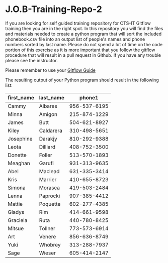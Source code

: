 # J.O.B-Training-Repo-2

If you are looking for self guided training repository for CTS-IT Gitflow training then you are in the right spot. In this repository you will find the files and materials needed to create a python program that will sort the included phonebook.csv file into an output list of people's names and phone numbers sorted by last name. Please do not spend a lot of time on the code portion of this exercise as it is more important that you follow the gitflow procedure that will result in a pull request in Github. If you have any trouble please see the instructor.

Please remember to use your [Gitflow Guide](https://github.com/ctsit/J.O.B-Training-Repo-1/blob/master/git-flow-cheatsheet.md)

The resulting output of your Python program should result in the following list:

| first_name | last_name | phone1       |
|------------|-----------|--------------|
| Cammy      | Albares   | 956-537-6195 |
| Minna      | Amigon    | 215-874-1229 |
| James      | Butt      | 504-621-8927 |
| Kiley      | Caldarera | 310-498-5651 |
| Josephine  | Darakjy   | 810-292-9388 |
| Leota      | Dilliard  | 408-752-3500 |
| Donette    | Foller    | 513-570-1893 |
| Meaghan    | Garufi    | 931-313-9635 |
| Abel       | Maclead   | 631-335-3414 |
| Kris       | Marrier   | 410-655-8723 |
| Simona     | Morasca   | 419-503-2484 |
| Lenna      | Paprocki  | 907-385-4412 |
| Mattie     | Poquette  | 602-277-4385 |
| Gladys     | Rim       | 414-661-9598 |
| Graciela   | Ruta      | 440-780-8425 |
| Mitsue     | Tollner   | 773-573-6914 |
| Art        | Venere    | 856-636-8749 |
| Yuki       | Whobrey   | 313-288-7937 |
| Sage       | Wieser    | 605-414-2147 |

